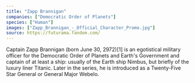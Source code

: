 ```yaml
---
title: "Zapp Brannigan"
companies: ["Democratic Order of Planets"]
species: ["Human"]
images: ["Zapp_Brannigan_-_Official_Character_Promo.jpg"]
source: https://futurama.fandom.com/
---
```

Captain Zapp Brannigan (born June 30, 2972)[1] is an egotistical military officer for the Democratic Order of Planets and Earth's Government and captain of at least a ship: usually of the Earth ship Nimbus, but briefly of the luxury liner Titanic. Later in the series, he is introduced as a Twenty-Five Star General or General Major Webelo.